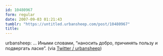 ```yaml
---
id: 10480967
form: regular
date: 2007-09-03 01:21:43
tumblr: "https://untitled.urbansheep.com/post/10480967"
title:
---
```


<p>urbansheep: &hellip; Иными словами, &ldquo;наносить добро, причинять пользу и подвергать ласке&rdquo;. (via <a href="http://twitter.com/urbansheep/statuses/243180162">Twitter / urbansheep</a>)</p>

